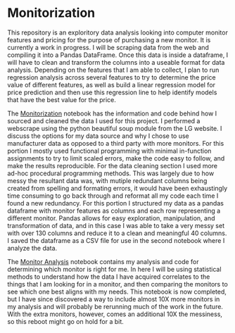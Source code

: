 # Monitorization
This repository is an exploritory data analysis looking into computer monitor features and pricing for the purpose of purchasing a new monitor. It is currently a work in progress. I will be scraping data from the web and compiling it into a Pandas DataFrame. Once this data is inside a dataframe, I will have to clean and transform the columns into a useable format for data analysis. Depending on the features that I am able to collect, I plan to run regression analysis across several features to try to determine the price value of different features, as well as build a linear regression model for price prediction and then use this regression line to help identify models that have the best value for the price. 

The [Monitorization](https://github.com/nathaniel-j/monitorization/blob/main/monitorization.ipynb) notebook has the information and code behind how I sourced and cleaned the data I used for this project. I performed a webscrape using the python beautiful soup module from the LG website. I discuss the options for my data source and why I chose to use manufacturer data as opposed to a third party with more monitors. For this portion I mostly used functional programming with minimal in-function assignments to try to limit scaled errors, make the code easy to follow, and make the results reproducible. For the data cleaning section I used more ad-hoc procedural programming methods. This was largely due to how messy the resultant data was, with mutiple redundant columns being created from spelling and formating errors, it would have been exhaustingly time consuming to go back through and reformat all my code each time I found a new redundancy. For this portion I structured my data as a pandas dataframe with monitor features as columns and each row representing a different monitor. Pandas allows for easy exploration, manipulation, and transformation of data, and in this case I was able to take a very messy set with over 130 columns and reduce it to a clean and meaningful 40 columns. I saved the dataframe as a CSV file for use in the second notebook where I analyze the data.

The [Monitor Analysis](https://github.com/nathaniel-j/monitorization/blob/main/monitor_analysis.ipynb) notebook contains my analysis and code for determining which monitor is right for me. In here I will be using statistical methods to understand how the data I have acquired correlates to the things that I am looking for in a monitor, and then comparing the monitors to see which one best aligns with my needs. This notebook is now completed, but I have since discovered a way to include almost 10X more monitors in my analysis and will probably be rerunning much of the work in the future. With the extra monitors, however, comes an additional 10X the messiness, so this reboot might go on hold for a bit. 

